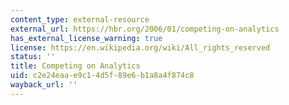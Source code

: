 ```yaml
---
content_type: external-resource
external_url: https://hbr.org/2006/01/competing-on-analytics
has_external_license_warning: true
license: https://en.wikipedia.org/wiki/All_rights_reserved
status: ''
title: Competing on Analytics
uid: c2e24eaa-e9c1-4d5f-89e6-b1a8a4f874c8
wayback_url: ''
---
```

